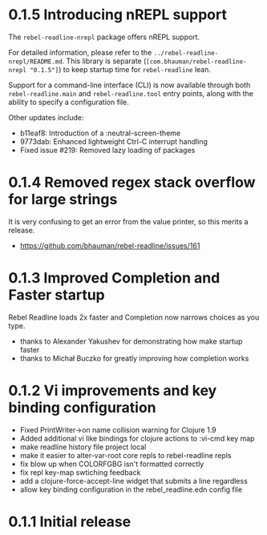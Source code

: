 # 0.1.5 Introducing nREPL support

The `rebel-readline-nrepl` package offers nREPL support.

For detailed information, please refer to the `../rebel-readline-nrepl/README.md`. This library is separate (`[com.bhauman/rebel-readline-nrepl "0.1.5"]`) to keep startup time for `rebel-readline` lean.

Support for a command-line interface (CLI) is now available through both `rebel-readline.main` and `rebel-readline.tool` entry points, along with the ability to specify a configuration file.

Other updates include:
* b11eaf8: Introduction of a :neutral-screen-theme
* 9773dab: Enhanced lightweight Ctrl-C interrupt handling
* Fixed issue #219: Removed lazy loading of packages

# 0.1.4 Removed regex stack overflow for large strings

It is very confusing to get an error from the value printer, so this merits a release.

* https://github.com/bhauman/rebel-readline/issues/161

# 0.1.3 Improved Completion and Faster startup

Rebel Readline loads 2x faster and Completion now narrows choices as you type.

* thanks to Alexander Yakushev for demonstrating how make startup faster
* thanks to Michał Buczko for greatly improving how completion works

# 0.1.2 Vi improvements and key binding configuration

* Fixed PrintWriter->on name collision warning for Clojure 1.9
* Added additional vi like bindings for clojure actions to :vi-cmd key map
* make readline history file project local
* make it easier to alter-var-root core repls to rebel-readline repls
* fix blow up when COLORFGBG isn't formatted correctly
* fix repl key-map swtiching feedback
* add a clojure-force-accept-line widget that submits a line regardless
* allow key binding configuration in the rebel_readline.edn config file

# 0.1.1 Initial release
